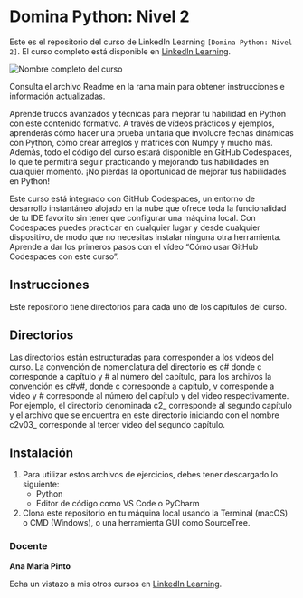 # Domina Python: Nivel 2

Este es el repositorio del curso de LinkedIn Learning `[Domina Python: Nivel 2]`. El curso completo está disponible en [LinkedIn Learning][lil-course-url].

![Nombre completo del curso][lil-thumbnail-url]

Consulta el archivo Readme en la rama main para obtener instrucciones e información actualizadas.

Aprende trucos avanzados y técnicas para mejorar tu habilidad en Python con este contenido formativo. A través de vídeos prácticos y ejemplos, aprenderás cómo hacer una prueba unitaria que involucre fechas dinámicas con Python, cómo crear arreglos y matrices con Numpy y mucho más. Además, todo el código del curso estará disponible en GitHub Codespaces, lo que te permitirá seguir practicando y mejorando tus habilidades en cualquier momento. ¡No pierdas la oportunidad de mejorar tus habilidades en Python!

Este curso está integrado con GitHub Codespaces, un entorno de desarrollo instantáneo alojado en la nube que ofrece toda la funcionalidad de tu IDE favorito sin tener que configurar una máquina local. Con Codespaces puedes practicar en cualquier lugar y desde cualquier dispositivo, de modo que no necesitas instalar ninguna otra herramienta. Aprende a dar los primeros pasos con el vídeo “Cómo usar GitHub Codespaces con este curso”.

## Instrucciones
Este repositorio tiene directorios para cada uno de los capítulos del curso.

## Directorios
Las directorios están estructuradas para corresponder a los vídeos del curso. La convención de nomenclatura del directorio es c# donde c corresponde a capítulo y # al número del capítulo, para los archivos la convención es c#v#, donde c corresponde a capítulo, v corresponde a video y # corresponde al número del capítulo y del video respectivamente. Por ejemplo, el directorio denominada c2_ corresponde al segundo capítulo y el archivo que se encuentra en este directorio iniciando con el nombre c2v03_ corresponde al tercer vídeo del segundo capítulo.

## Instalación
1. Para utilizar estos archivos de ejercicios, debes tener descargado lo siguiente:
	- Python
	- Editor de código como VS Code o PyCharm
2. Clona este repositorio en tu máquina local usando la Terminal (macOS) o CMD (Windows), o una herramienta GUI como SourceTree.

### Docente

**Ana María Pinto**

Echa un vistazo a mis otros cursos en [LinkedIn Learning](https://www.linkedin.com/learning/instructors/ana-maria-pinto).

[0]: # (Replace these placeholder URLs with actual course URLs)
[lil-course-url]: https://www.linkedin.com/learning/domina-python-nivel-2
[lil-thumbnail-url]: https://media.licdn.com/dms/image/D560DAQEHXQQpqwWRYg/learning-public-crop_675_1200/0/1685701732779?e=2147483647&v=beta&t=BDgkpiTFxXfvCy5vDYQatN8tqm1SqsYrHKVa1PxzPdY

